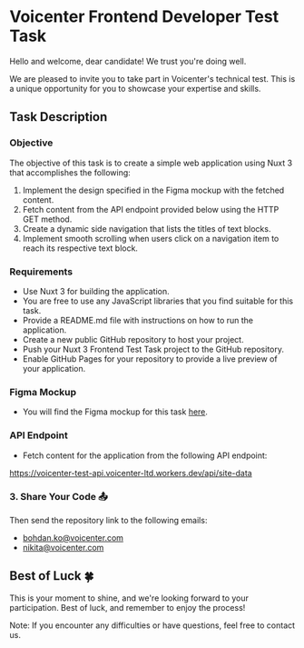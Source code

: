 # Voicenter Frontend Developer Test Task
Hello and welcome, dear candidate! We trust you're doing well.

We are pleased to invite you to take part in Voicenter's technical test.
This is a unique opportunity for you to showcase your expertise and skills.

## Task Description

### Objective

The objective of this task is to create a simple web application using Nuxt 3 that accomplishes the following:

1. Implement the design specified in the Figma mockup with the fetched content.
2. Fetch content from the API endpoint provided below using the HTTP GET method.
3. Create a dynamic side navigation that lists the titles of text blocks.
4. Implement smooth scrolling when users click on a navigation item to reach its respective text block.


### Requirements


- Use Nuxt 3 for building the application.
- You are free to use any JavaScript libraries that you find suitable for this task.
- Provide a README.md file with instructions on how to run the application.
- Create a new public GitHub repository to host your project.
- Push your Nuxt 3 Frontend Test Task project to the GitHub repository.
- Enable GitHub Pages for your repository to provide a live preview of your application.

### Figma Mockup

- You will find the Figma mockup for this task [here](https://www.figma.com/file/v3CCxMyLUZtRPdESGCUzHR/Nuxt-Front-End-Test-Task?type=design&node-id=20-20&mode=design&t=n4P38tR2mLOFz89M-0).

### API Endpoint

- Fetch content for the application from the following API endpoint:

https://voicenter-test-api.voicenter-ltd.workers.dev/api/site-data

### 3. Share Your Code 📤


Then send the repository link to the following emails:
- bohdan.ko@voicenter.com
- nikita@voicenter.com


## Best of Luck 🍀
This is your moment to shine, and we're looking forward to your participation. Best of luck, and remember to enjoy the process!

Note: If you encounter any difficulties or have questions, feel free to contact us.
